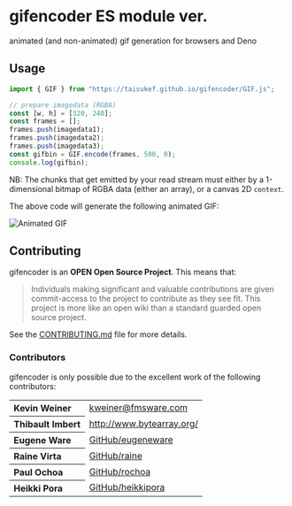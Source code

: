 # gifencoder ES module ver.

animated (and non-animated) gif generation for browsers and Deno

## Usage

``` js
import { GIF } from "https://taisukef.github.io/gifencoder/GIF.js";

// prepare imagedata (RGBA)
const [w, h] = [320, 240];
const frames = [];
frames.push(imagedata1);
frames.push(imagedata2);
frames.push(imagedata3);
const gifbin = GIF.encode(frames, 500, 0);
console.log(gifbin);
```

NB: The chunks that get emitted by your read stream must either by a 1-dimensional bitmap of RGBA
data (either an array), or a canvas 2D `context`.

The above code will generate the following animated GIF:

![Animated GIF](https://raw.github.com/eugeneware/gifencoder/master/examples/myanimated.gif)

## Contributing

gifencoder is an **OPEN Open Source Project**. This means that:

> Individuals making significant and valuable contributions are given commit-access to the project to contribute as they see fit. This project is more like an open wiki than a standard guarded open source project.

See the [CONTRIBUTING.md](https://github.com/eugeneware/gifencoder/blob/master/CONTRIBUTING.md) file for more details.

### Contributors

gifencoder is only possible due to the excellent work of the following contributors:

<table><tbody>
<tr><th align="left">Kevin Weiner</th><td><a href="mailto:kweiner@fmsware.com">kweiner@fmsware.com</a></td></tr>
<tr><th align="left">Thibault Imbert</th><td><a href="http://www.bytearray.org/">http://www.bytearray.org/</a></td></tr>
<tr><th align="left">Eugene Ware</th><td><a href="https://github.com/eugeneware">GitHub/eugeneware</a></td></tr>
<tr><th align="left">Raine Virta</th><td><a href="https://github.com/raine">GitHub/raine</a></td></tr>
<tr><th align="left">Paul Ochoa</th><td><a href="https://github.com/rochoa">GitHub/rochoa</a></td></tr>
<tr><th align="left">Heikki Pora</th><td><a href="https://github.com/heikkipora">GitHub/heikkipora</a></td></tr>
</tbody></table>
